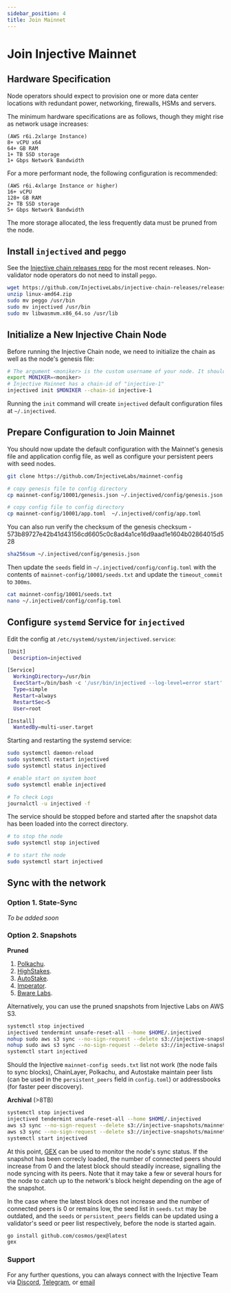 ```yaml
---
sidebar_position: 4
title: Join Mainnet
---
```


# Join Injective Mainnet

## Hardware Specification
Node operators should expect to provision one or more data center locations with redundant power, networking, firewalls, HSMs and servers.

The minimum hardware specifications are as follows, though they might rise as network usage increases:

```
(AWS r6i.2xlarge Instance)
8+ vCPU x64
64+ GB RAM
1+ TB SSD storage
1+ Gbps Network Bandwidth
```

For a more performant node, the following configuration is recommended:

```
(AWS r6i.4xlarge Instance or higher)
16+ vCPU
128+ GB RAM
2+ TB SSD storage
5+ Gbps Network Bandwidth
```

 The more storage allocated, the less frequently data must be pruned from the node. 

## Install `injectived` and `peggo`

See the [Injective chain releases repo](https://github.com/InjectiveLabs/injective-chain-releases/releases/) for the most recent releases. Non-validator node operators do not need to install `peggo`.
```bash
wget https://github.com/InjectiveLabs/injective-chain-releases/releases/download/v1.11.3-1686246472/linux-amd64.zip
unzip linux-amd64.zip
sudo mv peggo /usr/bin
sudo mv injectived /usr/bin
sudo mv libwasmvm.x86_64.so /usr/lib 
```

## Initialize a New Injective Chain Node

Before running the Injective Chain node, we need to initialize the chain as well as the node's genesis file:

```bash
# The argument <moniker> is the custom username of your node. It should be human-readable.
export MONIKER=<moniker>
# Injective Mainnet has a chain-id of "injective-1"
injectived init $MONIKER --chain-id injective-1
```

Running the `init` command will create `injectived` default configuration files at `~/.injectived`.

## Prepare Configuration to Join Mainnet

You should now update the default configuration with the Mainnet's genesis file and application config file, as well as configure your persistent peers with seed nodes.
```bash
git clone https://github.com/InjectiveLabs/mainnet-config

# copy genesis file to config directory
cp mainnet-config/10001/genesis.json ~/.injectived/config/genesis.json

# copy config file to config directory
cp mainnet-config/10001/app.toml  ~/.injectived/config/app.toml
```

You can also run verify the checksum of the genesis checksum - 573b89727e42b41d43156cd6605c0c8ad4a1ce16d9aad1e1604b02864015d528
```bash
sha256sum ~/.injectived/config/genesis.json
```

Then update the `seeds` field in `~/.injectived/config/config.toml` with the contents of `mainnet-config/10001/seeds.txt` and update the `timeout_commit` to `300ms`.
```bash
cat mainnet-config/10001/seeds.txt
nano ~/.injectived/config/config.toml
```

## Configure `systemd` Service for `injectived`

Edit the config at `/etc/systemd/system/injectived.service`:
```bash
[Unit]
  Description=injectived

[Service]
  WorkingDirectory=/usr/bin
  ExecStart=/bin/bash -c '/usr/bin/injectived --log-level=error start'
  Type=simple
  Restart=always
  RestartSec=5
  User=root

[Install]
  WantedBy=multi-user.target
```

Starting and restarting the systemd service:
```bash
sudo systemctl daemon-reload
sudo systemctl restart injectived
sudo systemctl status injectived

# enable start on system boot
sudo systemctl enable injectived

# To check Logs
journalctl -u injectived -f
```

The service should be stopped before and started after the snapshot data has been loaded into the correct directory.
```bash
# to stop the node
sudo systemctl stop injectived

# to start the node
sudo systemctl start injectived
```

## Sync with the network

### Option 1. State-Sync

*To be added soon*

[//]: # (You can use state-sync to join the network by following the below instructions. Note that the `wasm` directory of the `injectived` configuration files will not be synced and must be updated from the snapshot.)

[//]: # (```bash)

[//]: # (#!/bin/bash)

[//]: # (sudo systemctl stop injectived)

[//]: # (sudo injectived tendermint unsafe-reset-all --home ~/.injectived)

[//]: # (CUR_HEIGHT=$&#40;curl -sS https://tm.injective.network/block | jq .result.block.header.height | tr -d '"'&#41;)

[//]: # (SNAPSHOT_INTERVAL=1000)

[//]: # (RPC_SERVERS="23d0eea9bb42316ff5ea2f8b4cd8475ef3f35209\@65.109.36.70:11750,38c18461209694e1f667ff2c8636ba827cc01c86\@176.9.143.252:11750,4f9025feca44211eddc26cd983372114947b2e85\@176.9.140.49:11750,c98bb1b889ddb58b46e4ad3726c1382d37cd5609\@65.109.51.80:11750,f9ae40fb4a37b63bea573cc0509b4a63baa1a37a\@15.235.144.80:11750,7f3473ddab10322b63789acb4ac58647929111ba\@15.235.13.116:11750")

[//]: # (TRUST_HEIGHT=$&#40;&#40; CUR_HEIGHT - SNAPSHOT_INTERVAL &#41;&#41;)

[//]: # (TRUSTED_HASH=$&#40;curl -sS https://tm.injective.network/block?height=$TRUST_HEIGHT | jq .result.block_id.hash&#41;)

[//]: # (perl -i -pe 's|enable = false|enable = true|g' ~/.injectived/config/config.toml)

[//]: # (perl -i -pe 's|rpc_servers = ".*?"|rpc_servers = "'$RPC_SERVERS'"|g' ~/.injectived/config/config.toml)

[//]: # (perl -i -pe 's/^trust_height = \d+/trust_height = '$TRUST_HEIGHT'/' ~/.injectived/config/config.toml)

[//]: # (perl -i -pe 's/^trust_hash = ".*?"/trust_hash = '$TRUSTED_HASH'/' ~/.injectived/config/config.toml)

[//]: # (sudo systemctl start injectived)

[//]: # (```)

### Option 2. Snapshots

**Pruned**

1. [Polkachu](https://polkachu.com/tendermint_snapshots/injective).
2. [HighStakes](https://tools.highstakes.ch/files/injective.tar.gz).
3. [AutoStake](http://snapshots.autostake.net/injective-1/).
4. [Imperator](https://imperator.co/services/injective).
5. [Bware Labs](https://bwarelabs.com/snapshots).

Alternatively, you can use the pruned snapshots from Injective Labs on AWS S3.

```bash
systemctl stop injectived
injectived tendermint unsafe-reset-all --home $HOME/.injectived
nohup sudo aws s3 sync --no-sign-request --delete s3://injective-snapshots/mainnet/pruned/injectived/data $HOME/.injectived/data &
nohup sudo aws s3 sync --no-sign-request --delete s3://injective-snapshots/mainnet/pruned/injectived/wasm $HOME/.injectived/wasm &
systemctl start injectived
```


Should the Injective `mainnet-config seeds.txt` list not work (the node fails to sync blocks), ChainLayer, Polkachu, and Autostake maintain peer lists (can be used in the `persistent_peers` field in `config.toml`) or addressbooks (for faster peer discovery).

**Archival** (>8TB)

```bash
systemctl stop injectived
injectived tendermint unsafe-reset-all --home $HOME/.injectived
aws s3 sync --no-sign-request --delete s3://injective-snapshots/mainnet/injectived/data $HOME/.injectived/data
aws s3 sync --no-sign-request --delete s3://injective-snapshots/mainnet/injectived/wasm $HOME/.injectived/wasm
systemctl start injectived
```

At this point, [GEX](https://github.com/cosmos/gex) can be used to monitor the node's sync status. If the snapshot has been correcly loaded, the number of connected peers should increase from 0 and the latest block should steadily increase, signalling the node syncing with its peers. Note that it may take a few or several hours for the node to catch up to the network's block height depending on the age of the snapshot.

In the case where the latest block does not increase and the number of connected peers is 0 or remains low, the seed list in `seeds.txt` may be outdated, and the `seeds` or `persistent_peers` fields can be updated using a validator's seed or peer list respectively, before the node is started again.
```bash
go install github.com/cosmos/gex@latest
gex
```

### Support

For any further questions, you can always connect with the Injective Team via [Discord](https://discord.gg/injective), [Telegram](https://t.me/joininjective), or [email](mailto:contact@injectivelabs.org)


